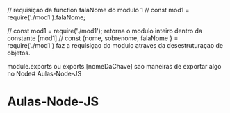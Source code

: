 // requisiçao da function falaNome do modulo 1
// const mod1 = require('./mod1').falaNome;

// const mod1 = require('./mod1'); retorna o modulo inteiro dentro da constante [mod1]
// const {nome, sobrenome, falaNome } = require('./mod1') faz a requisiçao do modulo atraves da desestruturaçao de objetos.

module.exports ou exports.[nomeDaChave] sao maneiras de exportar algo no Node# Aulas-Node-JS
# Aulas-Node-JS

